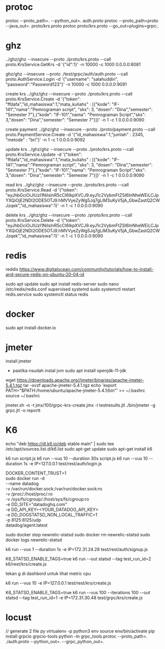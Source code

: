 # protoc

protoc --proto_path=. --python_out=. auth.proto
protoc --proto_path=proto --java_out=. proto/krs.proto
protoc proto/krs.proto --go_out=plugins=grpc:.



# ghz

../ghz/ghz --insecure   --proto ./proto/krs.proto   --call  proto.KrsService.GetKrs   -d '{"id":1}' -n 10000 -c 1000   0.0.0.0:8081

ghz/ghz --insecure   --proto ./test/grpc/auth/auth.proto  --call  proto.AuthService.Login   -d '{"username": "salahuddin", "password":"Password123"}' -n 10000 -c 1000   0.0.0.0:9091

create krs
../ghz/ghz --insecure   --proto ./proto/krs.proto   --call  proto.KrsService.Create   -d '{"token":       "ffdafa","id_mahasiswa":1,"mata_kuliahs" : [{"kode":     "IF-141","nama":"Pemrograman script", "sks":      3, "dosen":    "Dina","semester": "Semester 7"},{"kode":     "IF-101","nama":     "Pemrograman Script","sks":      3,"dosen":    "Dina","semester": "Semester 7"}]}' -n 1 -c 1  0.0.0.0:9090

create payment
../ghz/ghz --insecure   --proto ./proto/payment.proto   --call  proto.PaymentService.Create   -d '{"id_mahasiswa":1,"jumlah" : 2345, "metode" : "bri"}' -n 1 -c 1   0.0.0.0:9092

update krs
../ghz/ghz --insecure   --proto ./proto/krs.proto   --call  proto.KrsService.Update   -d '{"token":       "ffdafa","id_mahasiswa":1,"mata_kuliahs" : [{"kode":     "IF-141","nama":"Pemrograman script", "sks":      3, "dosen":    "Dina","semester": "Semester 7"},{"kode":     "IF-101","nama":     "Pemrograman Script","sks":      3,"dosen":    "Dina","semester": "Semester 7"}]}' -n 1 -c 1   0.0.0.0:9090

read krs
../ghz/ghz --insecure   --proto ./proto/krs.proto   --call  proto.KrsService.Read   -d '{"token":       "eyJhbGciOiJIUzI1NiIsInR5cCI6IkpXVCJ9.eyJ1c2VybmFtZSI6InNheWEiLCJpYXQiOjE2NDI2ODE5OTJ9.hMVVyeZyWg5Jq7gLiM3uKyV5jA_GbwZastQ2CWJzqek","id_mahasiswa":1}' -n 1 -c 1   0.0.0.0:9090


delete krs
../ghz/ghz --insecure   --proto ./proto/krs.proto   --call  proto.KrsService.Delete   -d '{"token":       "eyJhbGciOiJIUzI1NiIsInR5cCI6IkpXVCJ9.eyJ1c2VybmFtZSI6InNheWEiLCJpYXQiOjE2NDI2ODE5OTJ9.hMVVyeZyWg5Jq7gLiM3uKyV5jA_GbwZastQ2CWJzqek","id_mahasiswa":1}' -n 1 -c 1   0.0.0.0:9090


# redis
reddis https://www.digitalocean.com/community/tutorials/how-to-install-and-secure-redis-on-ubuntu-20-04-id

sudo apt update
sudo apt install redis-server
sudo nano /etc/redis/redis.conf
supervised systemd
sudo systemctl restart redis.service
sudo systemctl status redis

# docker
sudo apt install docker.io

# jmeter
install jmeter
- pastika nsudah instal jvm
sudo apt install openjdk-11-jdk


wget https://downloads.apache.org//jmeter/binaries/apache-jmeter-5.4.1.tgz
tar -xvzf apache-jmeter-5.4.1.tgz
echo 'export PATH="$PATH:/home/ubuntu/apache-jmeter-5.4.1/bin"' >> ~/.bashrc
source ~/.bashrc

jmeter.sh -n -t jmx/100/grpc-krs-create.jmx -l testresults.jtl
./bin/jmeter  -g grpc.jtl -o reportt


# K6
echo "deb https://dl.k6.io/deb stable main" | sudo tee /etc/apt/sources.list.d/k6.list
sudo apt-get update
sudo apt-get install k6

k6 run script.js
k6 run --vus 10 --duration 30s script.js
k6 run --vus 10 --duration 1s -e IP=127.0.0.1 test/rest/auth/login.js 

DOCKER_CONTENT_TRUST=1 \
sudo docker run -d \
    --name datadog \
    -v /var/run/docker.sock:/var/run/docker.sock:ro \
    -v /proc/:/host/proc/:ro \
    -v /sys/fs/cgroup/:/host/sys/fs/cgroup:ro \
    -e DD_SITE="datadoghq.com" \
    -e DD_API_KEY=<YOUR_DATADOG_API_KEY> \
    -e DD_DOGSTATSD_NON_LOCAL_TRAFFIC=1 \
    -p 8125:8125/udp \
    datadog/agent:latest

sudo docker stop newrelic-statsd 
sudo docker rm newrelic-statsd 
sudo docker logs newrelic-statsd 

k6 run --vus 1 --duration 1s -e IP=172.31.24.28 test/rest/auth/signup.js


K6_STATSD_ENABLE_TAGS=true  k6 run --out statsd --tag test_run_id=2 k6/rest/krs/create.js 


tekan g di dashbord untuk lihat metric cpu

k6 run --vus 10  -e IP=127.0.0.1 test/rest/krs/create.js 


K6_STATSD_ENABLE_TAGS=true k6 run --vus 100 --iterations 100 --out statsd --tag test_run_id=1 -e IP=172.31.30.48 test/grpc/krs/create.js

# locust
// generate 2 file py
virtualenv -p python3 env
source env/bin/activate
pip install grpcio grpcio-tools
python -m grpc_tools.protoc --proto_path=. ./auth.proto --python_out=. --grpc_python_out=.